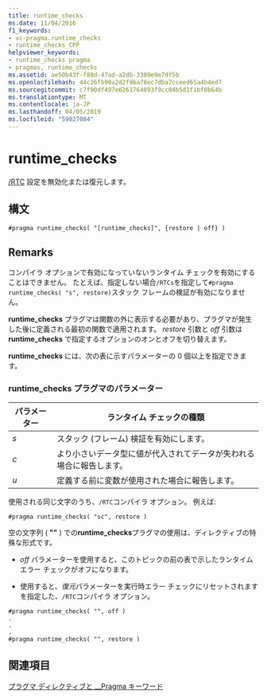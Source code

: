 ```yaml
---
title: runtime_checks
ms.date: 11/04/2016
f1_keywords:
- vc-pragma.runtime_checks
- runtime_checks_CPP
helpviewer_keywords:
- runtime_checks pragma
- pragmas, runtime_checks
ms.assetid: ae50b43f-f88d-47ad-a2db-3389e9e7df5b
ms.openlocfilehash: 44c26fb90a2d2f9ba78ec7dba7cceed65a4b4ed7
ms.sourcegitcommit: c7f90df497e6261764893f9cc04b5d1f1bf0b64b
ms.translationtype: MT
ms.contentlocale: ja-JP
ms.lasthandoff: 04/05/2019
ms.locfileid: "59027084"
---
```

# <a name="runtimechecks"></a>runtime_checks
[/RTC](../build/reference/rtc-run-time-error-checks.md) 設定を無効化または復元します。

## <a name="syntax"></a>構文

```
#pragma runtime_checks( "[runtime_checks]", {restore | off} )
```

## <a name="remarks"></a>Remarks

コンパイラ オプションで有効になっていないランタイム チェックを有効にすることはできません。 たとえば、指定しない場合`/RTCs`を指定して`#pragma runtime_checks( "s", restore)`スタック フレームの検証が有効になりません。

**runtime_checks** プラグマは関数の外に表示する必要があり、プラグマが発生した後に定義される最初の関数で適用されます。 *restore* 引数と *off* 引数は **runtime_checks** で指定するオプションのオンとオフを切り替えます。

**runtime_checks** には、次の表に示すパラメーターの 0 個以上を指定できます。

### <a name="parameters-of-the-runtimechecks-pragma"></a>runtime_checks プラグマのパラメーター

|パラメーター|ランタイム チェックの種類|
|--------------------|-----------------------------|
|*s*|スタック (フレーム) 検証を有効にします。|
|*c*|より小さいデータ型に値が代入されてデータが失われる場合に報告します。|
|*u*|定義する前に変数が使用された場合に報告します。|

使用される同じ文字のうち、`/RTC`コンパイラ オプション。 例えば:

```
#pragma runtime_checks( "sc", restore )
```

空の文字列 ( **""** ) での**runtime_checks**プラグマの使用は、ディレクティブの特殊な形式です。

- *off* パラメーターを使用すると、このトピックの前の表で示したランタイム エラー チェックがオフになります。

- 使用すると、*復元*パラメーターを実行時エラー チェックにリセットされますを指定した、`/RTC`コンパイラ オプション。

```
#pragma runtime_checks( "", off )
.
.
.
#pragma runtime_checks( "", restore )
```

## <a name="see-also"></a>関連項目

[プラグマ ディレクティブと __Pragma キーワード](../preprocessor/pragma-directives-and-the-pragma-keyword.md)
